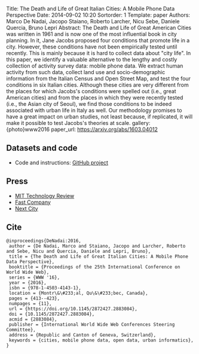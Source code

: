 Title: The Death and Life of Great Italian Cities: A Mobile Phone Data Perspective
Date: 2014-09-02 10:20
Sortorder: 1
Template: paper
Authors: Marco De Nadai, Jacopo Staiano, Roberto Larcher, Nicu Sebe, Daniele Quercia, Bruno Lepri
Abstract: The Death and Life of Great American Cities was written in 1961 and is now one of the most influential book in city planning. In it, Jane Jacobs proposed four conditions that promote life in a city. However, these conditions have not been empirically tested until recently. This is mainly because it is hard to collect data about "city life". In this paper, we identify a valuable alternative to the lengthy and costly collection of activity survey data: mobile phone data. We extract human activity from such data, collect land use and socio-demographic information from the Italian Census and Open Street Map, and test the four conditions in six Italian cities. Although these cities are very different from the places for which Jacobs's conditions were spelled out (i.e., great American cities) and from the places in which they were recently tested (i.e., the Asian city of Seoul), we find those conditions to be indeed associated with urban life in Italy as well. Our methodology promises to have a great impact on urban studies, not least because, if replicated, it will make it possible to test Jacobs's theories at scale. 
gallery: {photo}www2016
paper_url: https://arxiv.org/abs/1603.04012

## Datasets and code

* Code and instructions: [GitHub project](https://github.com/denadai2/jacobs_urban_planning)

## Press

* [MIT Technology Review](https://www.technologyreview.com/s/601107/data-mining-reveals-the-four-urban-conditions-that-create-vibrant-city-life/)
* [Fast Company](https://www.fastcompany.com/3058864/jane-jacobs-was-right-about-what-makes-a-great-city-and-mobile-phone-data-proves-it)
* [Next City](https://nextcity.org/daily/entry/jane-jacobs-city-ideas-tested-italy)

## Cite

    @inproceedings{DeNadai:2016,
     author = {De Nadai, Marco and Staiano, Jacopo and Larcher, Roberto and Sebe, Nicu and Quercia, Daniele and Lepri, Bruno},
     title = {The Death and Life of Great Italian Cities: A Mobile Phone Data Perspective},
     booktitle = {Proceedings of the 25th International Conference on World Wide Web},
     series = {WWW '16},
     year = {2016},
     isbn = {978-1-4503-4143-1},
     location = {Montr\&\#233;al, Qu\&\#233;bec, Canada},
     pages = {413--423},
     numpages = {11},
     url = {https://doi.org/10.1145/2872427.2883084},
     doi = {10.1145/2872427.2883084},
     acmid = {2883084},
     publisher = {International World Wide Web Conferences Steering Committee},
     address = {Republic and Canton of Geneva, Switzerland},
     keywords = {cities, mobile phone data, open data, urban informatics},
	} 




